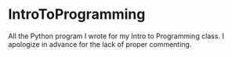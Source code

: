 # IntroToProgramming
All the Python program I wrote for my Intro to Programming class. I apologize in advance for the lack of proper commenting.

